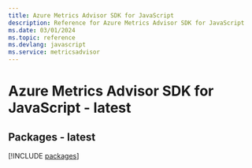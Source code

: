 ```yaml
---
title: Azure Metrics Advisor SDK for JavaScript
description: Reference for Azure Metrics Advisor SDK for JavaScript
ms.date: 03/01/2024
ms.topic: reference
ms.devlang: javascript
ms.service: metricsadvisor
---
```

# Azure Metrics Advisor SDK for JavaScript - latest
## Packages - latest
[!INCLUDE [packages](metrics-advisor-index.md)]